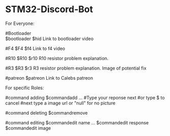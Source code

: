 # STM32-Discord-Bot

For Everyone:

#Bootloader  
    $bootloader
    $hid
    Link to bootloader video

#F4
    $F4
    $f4
    Link to f4 video

#R10
    $R10
    $r10
    R10 resistor problem explanation.

#R3
    $R3
    $r3
    R3 resistor problem explanation.
    Image of potential fix

#patreon
    $patreon
    Link to Calebs patreon

For specific Roles:

#command adding
    $commandadd <name> <name> <name> ...
    #Type your reponse next
    <response>
    #or type $ to cancel
    #next type a image url or "null" for no picture
    <image url>
    <null>

#command deleting
    $commandremove <name>

#command editing
    $commandedit <name> name <newname> ...
    $commandedit <name> response <newname>
    $commandedit <name> image <imageurl>
